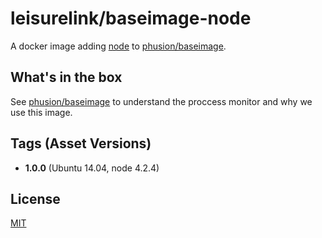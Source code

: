 # leisurelink/baseimage-node

A docker image adding [node](https://nodejs.org/en/) to [phusion/baseimage](https://hub.docker.com/r/phusion/baseimage/).

## What's in the box

See [phusion/baseimage](https://hub.docker.com/r/phusion/baseimage/) to understand the proccess monitor and why we use this image.

## Tags (Asset Versions)

* **1.0.0** (Ubuntu 14.04, node 4.2.4)

## License

[MIT](https://github.com/LeisureLink/baseimage-node/blob/master/LICENSE)

